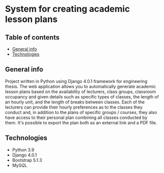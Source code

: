 # System for creating academic lesson plans

## Table of contents
* [General info](#general-info)
* [Technologies](#technologies)

## General info
Project written in Python using Django 4.0.1 framework for engineering thesis. The web application allows you to
automatically generate academic lesson plans based on the availability of lecturers, class groups, classroom occupancy and
given details such as specific types of classes, the length of an hourly unit, and the length of breaks between classes. Each of
the lecturers can provide their hourly preferences as to the classes they conduct and, in addition to the plans of specific
groups / courses, they also have access to their personal plan combining all classes conducted by them. It's possible to
export the plan both as an external link and a PDF file.

## Technologies
- Python 3.9
- Django 4.0.1
- Bootstrap 5.1.3
- MySQL
